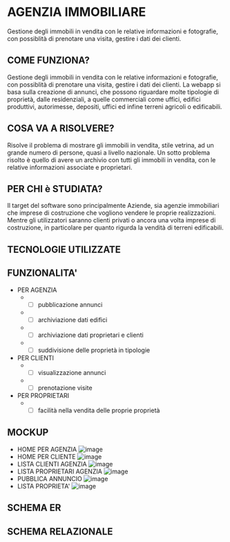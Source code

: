 # AGENZIA IMMOBILIARE
Gestione degli immobili in vendita con le relative informazioni e fotografie, con possiblità di prenotare una visita, gestire i dati dei clienti.
## COME FUNZIONA?
Gestione degli immobili in vendita con le relative informazioni e fotografie, con possiblità di prenotare una visita, gestire i dati dei clienti. La webapp si basa sulla creazione di annunci, che possono riguardare molte tipologie di proprietà, dalle residenziali, a quelle commerciali come uffici, edifici produttivi, autorimesse, depositi, uffici ed infine terreni agricoli o edificabili.
## COSA VA A RISOLVERE?
Risolve il problema di mostrare gli immobili in vendita, stile vetrina, ad un grande numero di persone, quasi a livello nazionale. Un sotto problema risolto è quello di avere un archivio con tutti  gli immobili in vendita, con le relative informazioni associate e proprietari.
## PER CHI è STUDIATA?
Il target del software sono principalmente Aziende, sia agenzie immobiliari che imprese di costruzione che vogliono vendere le proprie realizzazioni. Mentre gli utilizzatori saranno clienti privati o ancora una volta imprese di costruzione, in particolare per quanto rigurda la vendità di terreni edificabili.
## TECNOLOGIE UTILIZZATE
## FUNZIONALITA'
* PER AGENZIA
    * - [ ] pubblicazione annunci
    * - [ ] archiviazione dati edifici
    * - [ ] archiviazione dati proprietari e clienti
    * - [ ] suddivisione delle proprietà in tipologie
* PER CLIENTI
    * - [ ] visualizzazione annunci
    * - [ ] prenotazione visite
* PER PROPRIETARI 
    * - [ ] facilità nella vendita delle proprie proprietà
## MOCKUP
* HOME PER AGENZIA
![image](https://github.com/MarcoMontanelli/agenziaImmobiliare/assets/101709469/400ae01a-9c53-42de-82b9-f7ff07cdb780)
* HOME PER CLIENTE
![image](https://github.com/MarcoMontanelli/agenziaImmobiliare/assets/101709469/30a85b05-1565-4c44-8124-14044fe7cbf0)
* LISTA CLIENTI AGENZIA
![image](https://github.com/MarcoMontanelli/agenziaImmobiliare/assets/101709469/17234d3c-1bc8-4146-ab25-9c1218153ec5)
* LISTA PROPRIETARI AGENZIA
![image](https://github.com/MarcoMontanelli/agenziaImmobiliare/assets/101709469/7ce5c940-b28a-4165-a964-49e1fdee5568)
* PUBBLICA ANNUNCIO
![image](https://github.com/MarcoMontanelli/agenziaImmobiliare/assets/101709469/9215932c-d8ce-48bc-aa83-e0300a5784e0)
* LISTA PROPRIETA'
![image](https://github.com/MarcoMontanelli/agenziaImmobiliare/assets/101709469/d600e817-6ec8-4a1c-96e7-e9e332a4cd8d)
## SCHEMA ER
## SCHEMA RELAZIONALE







